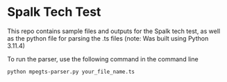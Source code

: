 # Spalk Tech Test

This repo contains sample files and outputs for the Spalk tech test, as well as the python file for parsing the .ts files (note: Was built using Python 3.11.4)

To run the parser, use the following command in the command line

`python mpegts-parser.py your_file_name.ts`
